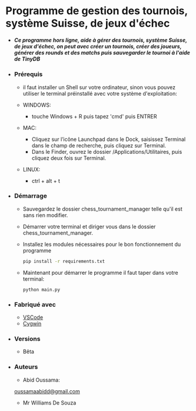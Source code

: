 # Programme de gestion des tournois, système Suisse, de jeux d'échec 

* ##### Ce programme hors ligne, aide à gérer des tournois, système Suisse, de jeux d'échec, on peut avec créer un tournois, créer des joueurs, générer des rounds et des matchs puis sauvegarder le tournoi à l'aide de TinyDB


* ### Prérequis
	- il faut installer un Shell sur votre ordinateur, sinon vous pouvez utiliser le terminal préinstallé avec votre système d'exploitation:

	- WINDOWS:
		-  touche Windows + R puis tapez 'cmd' puis ENTRER 

	- MAC:
		- Cliquez sur l’icône Launchpad dans le Dock, saisissez Terminal dans le champ de recherche, puis cliquez sur Terminal.
		- Dans le Finder, ouvrez le dossier /Applications/Utilitaires, puis cliquez deux fois sur Terminal.
	 
	- LINUX: 
		- ctrl + alt + t

* ### Démarrage
	- Sauvegardez le dossier chess_tournament_manager telle qu'il est sans rien modifier.
	- Démarrer votre terminal et diriger vous dans le dossier chess_tournament_manager.
	- Installez les modules nécessaires pour le bon fonctionnement du programme
		```bash
		pip install -r requirements.txt
		``` 
	- Maintenant pour démarrer le programme il faut taper dans votre terminal:

		```shell
		python main.py
		```

* ### Fabriqué avec
	- [VSCode](https://code.visualstudio.com/) 
	- [Cygwin](https://www.cygwin.com/install.html)

* ### Versions
	- Bêta

* ### Auteurs
	- Abid Oussama:
 
	 [oussamaabidd@gmail.com](oussamaabidd@gmail.com)

	- Mr Williams De Souza
